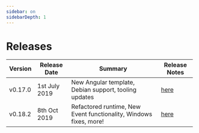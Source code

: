 ```yaml
---
sidebar: on
sidebarDepth: 1
---
```


# Releases 

| Version  | Release Date   |                   Summary               | Release Notes |
| -------- | -------------- | --------------------------------------- | ------------- |
| v0.17.0  | 1st July 2019  | New Angular template, Debian support, tooling updates  | [here](./v0.17.0.md) |
| v0.18.2  | 8th Oct 2019 | Refactored runtime, New Event functionality, Windows fixes, more!  | [here](./v0.18.2.md) |
